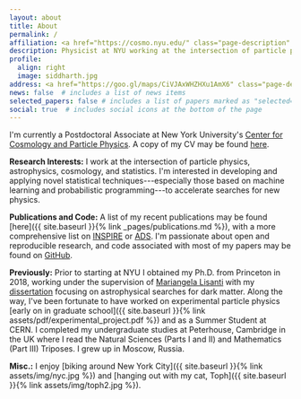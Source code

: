 ```yaml
---
layout: about
title: About
permalink: /
affiliation: <a href="https://cosmo.nyu.edu/" class="page-description" target="_blank">Center for Cosmology and Particle Physics</a> • <a href="https://www.nyu.edu/" class="page-description" target="_blank">New York University</a>
description: Physicist at NYU working at the intersection of particle physics, astrophysics, cosmology, and statistics. 
profile:
  align: right
  image: siddharth.jpg
address: <a href="https://goo.gl/maps/CiVJAxWHZHXu1AmX6" class="page-description" target="_blank">726 Broadway, New York, NY 10003</a>
news: false  # includes a list of news items
selected_papers: false # includes a list of papers marked as "selected={true}"
social: true  # includes social icons at the bottom of the page
---
```


I'm currently a Postdoctoral Associate at New York University's [Center for Cosmology and Particle Physics](https://cosmo.nyu.edu/). A copy of my CV may be found [here](https://docs.google.com/viewer?url=https://github.com/smsharma/CV/raw/master-pdf/cv.pdf).

**Research Interests:**
I work at the intersection of particle physics, astrophysics, cosmology, and statistics. I'm interested in developing and applying novel statistical techniques---especially those based on machine learning and probabilistic programming---to accelerate searches for new physics. 
 
**Publications and Code:** 
A list of my recent publications may be found [here]({{ site.baseurl }}{% link _pages/publications.md %}), with a more comprehensive list on [INSPIRE](https://inspirehep.net/authors/1394493) or [ADS](https://ui.adsabs.harvard.edu/public-libraries/y66hOF7ySaKvYhjCkixRiA). I'm passionate about open and reproducible research, and code associated with most of my papers may be found on [GitHub](https://github.com/smsharma).

**Previously:** Prior to starting at NYU I obtained my Ph.D. from Princeton in 2018, working under the supervision of [Mariangela Lisanti](https://phy.princeton.edu/people/mariangela-lisanti) with my [dissertation](http://arks.princeton.edu/ark:/88435/dsp012v23vx15d) focusing on astrophysical searches for dark matter. Along the way, I've been fortunate to have worked on experimental particle physics [early on in graduate school]({{ site.baseurl }}{% link assets/pdf/experimental_project.pdf %}) and as a Summer Student at CERN. I completed my undergraduate studies at Peterhouse, Cambridge in the UK where I read the Natural Sciences (Parts I and II) and Mathematics (Part III) Triposes. I grew up in Moscow, Russia. 

**Misc.:** I enjoy [biking around New York City]({{ site.baseurl }}{% link assets/img/nyc.jpg %}) and [hanging out with my cat, Toph]({{ site.baseurl }}{% link assets/img/toph2.jpg %}).